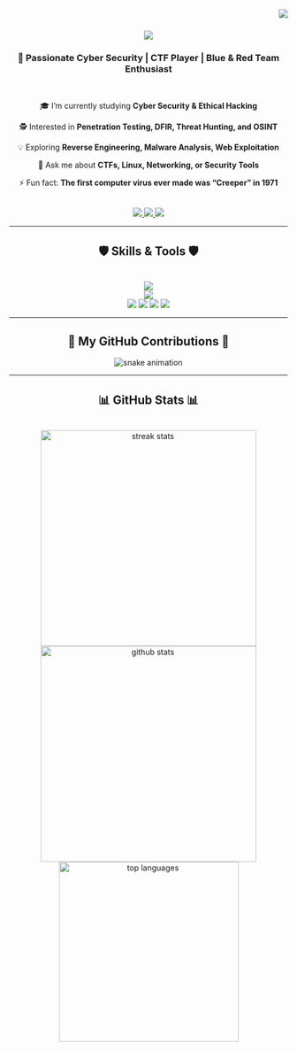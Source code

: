 <img align="right" src="https://visitor-badge.laobi.icu/badge?page_id=yourusername" />

<h1 align="center">
  <img src="https://readme-typing-svg.herokuapp.com/?font=Righteous&size=35&center=true&vCenter=true&width=600&height=70&duration=4000&lines=Hey+There!+👋;+I'm+[Kiraly]!;+Cyber+Security;" />
</h1>

<h3 align="center">🔐 Passionate Cyber Security | CTF Player | Blue & Red Team Enthusiast</h3>

<br/>

<div align="center">
 
 🎓 I’m currently studying **Cyber Security & Ethical Hacking**  
 
 🕵️ Interested in **Penetration Testing, DFIR, Threat Hunting, and OSINT**  
 
 💡 Exploring **Reverse Engineering, Malware Analysis, Web Exploitation**  
 
 💬 Ask me about **CTFs, Linux, Networking, or Security Tools**  

 ⚡ Fun fact: **The first computer virus ever made was “Creeper” in 1971**  

</div>

<br/>

<div align="center"> 
  <a href="mailto:yourmail@example.com">
    <img src="https://img.shields.io/badge/Email-333333?style=for-the-badge&logo=gmail&logoColor=red" />
  </a>
  <a href="https://linkedin.com/in/yourlinkedin" target="_blank">
    <img src="https://img.shields.io/badge/LinkedIn-0A66C2?style=for-the-badge&logo=linkedin&logoColor=white" />
  </a>
  <a href="https://yourportfolio.com" target="_blank">
     <img src="https://img.shields.io/badge/Portfolio-FF5722?style=for-the-badge&logo=firefox&logoColor=white" />
  </a>
</div>

<hr/>

<h2 align="center">🛡️ Skills & Tools 🛡️</h2>
<br/>
<div align="center">
    <img src="https://skillicons.dev/icons?i=linux,python,bash,git,vscode,github" /><br>
    <img src="https://skillicons.dev/icons?i=wireshark,mysql,docker" /><br>
    <img src="https://img.shields.io/badge/CTFtime-000000?style=for-the-badge&logo=protonvpn&logoColor=white" />
    <img src="https://img.shields.io/badge/Metasploit-4E2A8E?style=for-the-badge&logo=metasploit&logoColor=white" />
    <img src="https://img.shields.io/badge/Burp%20Suite-FD7E14?style=for-the-badge&logo=burpsuite&logoColor=white" />
    <img src="https://img.shields.io/badge/Nmap-004F9F?style=for-the-badge&logo=nmap&logoColor=white" />
</div>

<hr/>

<h2 align="center">🐍 My GitHub Contributions 🐍</h2>
<div align="center">
  <img alt="snake animation" src="https://raw.githubusercontent.com/yourusername/yourusername/output/github-contribution-grid-snake.svg" />
</div>

<hr/>

<h2 align="center">📊 GitHub Stats 📊</h2>
<br/>
<div align=center>
  <img width=390 src="https://github-readme-streak-stats-salesp07.vercel.app/?user=yourusername&count_private=true&theme=react&border_radius=10" alt="streak stats"/>
  <img width=390 src="https://github-readme-stats-salesp07.vercel.app/api?username=yourusername&count_private=true&show_icons=true&theme=react&rank_icon=github&border_radius=10" alt="github stats"/>
  <br/>
  <img width=325 src="https://github-readme-stats-salesp07.vercel.app/api/top-langs/?username=yourusername&hide=HTML&langs_count=8&layout=compact&theme=react&border_radius=10" alt="top languages"/>
</div>
